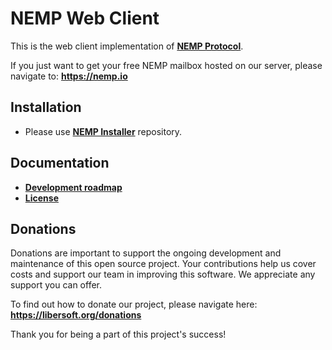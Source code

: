 # NEMP Web Client

This is the web client implementation of [**NEMP Protocol**](https://github.com/libersoft-org/nemp-documentation/).

If you just want to get your free NEMP mailbox hosted on our server, please navigate to: **https://nemp.io**

## Installation

- Please use [**NEMP Installer**](https://github.com/libersoft-org/nemp-install/) repository.

## Documentation

- [**Development roadmap**](./ROADMAP.md)
- [**License**](./LICENSE)

## Donations

Donations are important to support the ongoing development and maintenance of this open source project. Your contributions help us cover costs and support our team in improving this software. We appreciate any support you can offer.

To find out how to donate our project, please navigate here: **https://libersoft.org/donations**

Thank you for being a part of this project's success!
